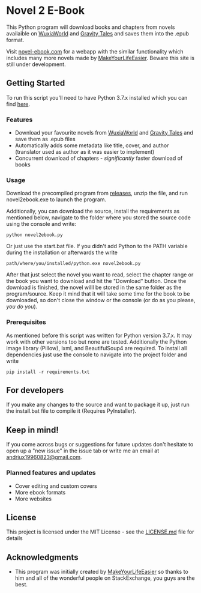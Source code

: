 
# Novel 2 E-Book
This Python program will download books and chapters from novels availaible on [WuxiaWorld](https://www.wuxiaworld.com) and [Gravity Tales](https://gravitytales.com/) and saves them into the .epub format.

Visit [novel-ebook.com](https://novel-ebook.com) for a webapp with the similar functionality which includes many more novels made by [MakeYourLifeEasier](https://github.com/MakeYourLifeEasier). Beware this site is still under development.

## Getting Started

To run this script you'll need to have Python 3.7.x installed which you can find [here](https://www.python.org/downloads/ "Python Download Link").

### Features

- Download your favourite novels from [WuxiaWorld](https://www.wuxiaworld.com) and [Gravity Tales](https://gravitytales.com/) and save them as .epub files
- Automatically adds some metadata like title, cover, and author (translator used as author as it was easier to implement)
- Concurrent download of chapters - *significantly* faster download of books

### Usage

Download the precompiled program from [releases](https://github.com/EternalTrail/Wuxiaworld-2-eBook/releases), unzip the file, and run novel2ebook.exe to launch the program.

Additionally, you can download the source, install the requirements as mentioned below, navigate to the folder where you stored the source code using the console and write:

```
python novel2ebook.py
```

Or just use the start.bat file. If you didn't add Python to the PATH variable during the installation or afterwards the write

```
path/where/you/installed/python.exe novel2ebook.py
```

After that just select the novel you want to read, select the chapter range or the book you want to download and hit the "Download" button. Once the download is finished, the novel willl be stored in the same folder as the program/source. Keep it mind that it will take some time for the book to be downloaded, so don't close the window or the console (or do as you please, *you do you*).

### Prerequisites

As mentioned before this script was written for Python version 3.7.x. It may work with other versions too but none are tested.
Additionally the Python image library (Pillow), lxml, and BeautifulSoup4 are required.
To install all dependencies just use the console to navigate into the project folder and write

```
pip install -r requirements.txt
```

## For developers

If you make any changes to the source and want to package it up, just run the install.bat file to compile it (Requires PyInstaller).

## Keep in mind!

If you come across bugs or suggestions for future updates don't hesitate to open up a "new issue" in the issue tab or write me an email at [andriux19960823@gmail.com](mailto:andriux19960823@gmail.com).


### Planned features and updates

- Cover editing and custom covers
- More ebook formats
- More websites

## License

This project is licensed under the MIT License - see the [LICENSE.md](LICENSE.md) file for details

## Acknowledgments

* This program was initially created by [MakeYourLifeEasier](https://github.com/MakeYourLifeEasier) so thanks to him and all of the wonderful people on StackExchange, you guys are the best.
